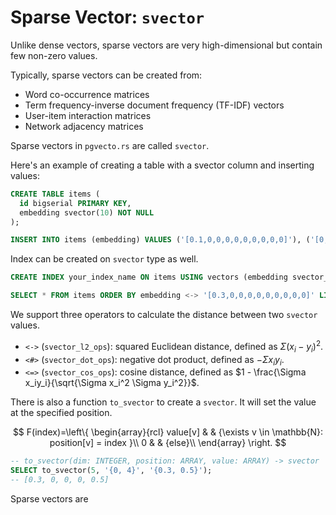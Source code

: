 # Sparse Vector: `svector` <Badge type="tip" text="since v0.3.0" />

Unlike dense vectors, sparse vectors are very high-dimensional but contain few non-zero values.

Typically, sparse vectors can be created from:
- Word co-occurrence matrices
- Term frequency-inverse document frequency (TF-IDF) vectors
- User-item interaction matrices
- Network adjacency matrices

Sparse vectors in `pgvecto.rs` are called `svector`.

Here's an example of creating a table with a svector column and inserting values:

```sql {3}
CREATE TABLE items (
  id bigserial PRIMARY KEY,
  embedding svector(10) NOT NULL
);

INSERT INTO items (embedding) VALUES ('[0.1,0,0,0,0,0,0,0,0,0]'), ('[0,0,0,0,0,0,0,0,0,0.5]');
```

Index can be created on `svector` type as well.

```sql
CREATE INDEX your_index_name ON items USING vectors (embedding svector_l2_ops);

SELECT * FROM items ORDER BY embedding <-> '[0.3,0,0,0,0,0,0,0,0,0]' LIMIT 1;
```

We support three operators to calculate the distance between two `svector` values.

- `<->` (`svector_l2_ops`): squared Euclidean distance, defined as $\Sigma (x_i - y_i) ^ 2$.
- `<#>` (`svector_dot_ops`): negative dot product, defined as $- \Sigma x_iy_i$.
- `<=>` (`svector_cos_ops`): cosine distance, defined as $1 - \frac{\Sigma x_iy_i}{\sqrt{\Sigma x_i^2 \Sigma y_i^2}}$.

There is also a function `to_svector` to create a `svector`. It will set the value at the specified position.

$$ F(index)=\left\{
\begin{array}{rcl}
value[v]  &      & {\exists v \in \mathbb{N}: position[v] = index }\\
0         &      & {else}\\
\end{array} \right. 
$$

```sql
-- to_svector(dim: INTEGER, position: ARRAY, value: ARRAY) -> svector
SELECT to_svector(5, '{0, 4}', '{0.3, 0.5}');
-- [0.3, 0, 0, 0, 0.5]
```

Sparse vectors are 